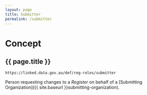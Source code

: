 ```yaml
---
layout: page
title: Submitter
permalink: /submitter
---
```

# Concept

## {{ page.title }}

`https://linked.data.gov.au/def/reg-roles/submitter`

Person requesting changes to a _Register_ on behalf of a [Submitting Organization]({{ site.baseurl }}submitting-organization).